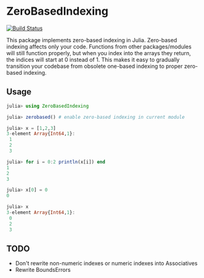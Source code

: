 # ZeroBasedIndexing

[![Build Status](https://travis-ci.org/djsegal/ZeroBasedIndexing.jl.svg?branch=master)](https://travis-ci.org/djsegal/ZeroBasedIndexing.jl)

This package implements zero-based indexing in Julia. Zero-based indexing affects only your code. Functions from other packages/modules will still function properly, but when you index into the arrays they return, the indices will start at 0 instead of 1. This makes it easy to gradually transition your codebase from obsolete one-based indexing to proper zero-based indexing.

## Usage

```julia
julia> using ZeroBasedIndexing

julia> zerobased() # enable zero-based indexing in current module

julia> x = [1,2,3]
3-element Array{Int64,1}:
 1
 2
 3

julia> for i = 0:2 println(x[i]) end
1
2
3

julia> x[0] = 0
0

julia> x
3-element Array{Int64,1}:
 0
 2
 3
```

## TODO

-  Don't rewrite non-numeric indexes or numeric indexes into Associatives
-  Rewrite BoundsErrors
